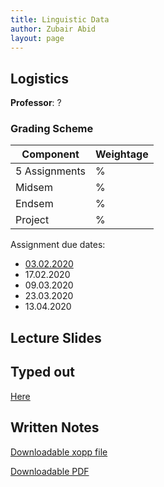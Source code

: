 ```yaml
---
title: Linguistic Data
author: Zubair Abid
layout: page
---
```



## Logistics

**Professor**: ?

### Grading Scheme

| Component     | Weightage |
|---------------|-----------|
| 5 Assignments | %         |
| Midsem        | %         |
| Endsem        | %         |
| Project       | %         |

Assignment due dates:

- [03.02.2020](03.02.2020)
- 17.02.2020
- 09.03.2020
- 23.03.2020
- 13.04.2020


## Lecture Slides


## Typed out

[Here](Here)

## Written Notes

[Downloadable xopp file](./ldnotes.xopp)

[Downloadable PDF](./ldnotes.pdf)
